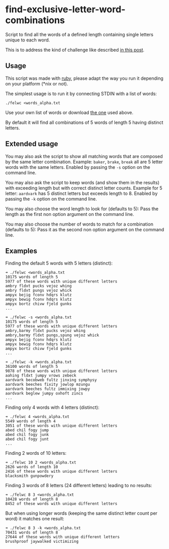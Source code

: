 # find-exclusive-letter-word-combinations

Script to find all the words of a defined length containing single letters unique to each word.

This is to address the kind of challenge like described [in this post](https://stackoverflow.com/questions/71011062/find-5-letter-words-with-25-distinct-characters).

## Usage

This script was made with [ruby](https://ruby-lang.org), please adapt the way you run it depending on your platform (*nix or not).

The simplest usage is to run it by connecting STDIN with a list of words:

```shell
./felwc <words_alpha.txt
```

Use your own list of words or download [the one](https://github.com/dwyl/english-words/blob/master/words_alpha.txt) used above.

By default it will find all combinations of 5 words of length 5 having distinct letters.

## Extended usage

You may also ask the script to show all matching words that are composed by the same letter combination.
Example: `baker`, `brake`, `break` all are 5 letter words with the same letters.
Enabled by passing the `-s` option on the command line.

You may also ask the script to keep words (and show them in the results) with exceeding length but with
correct distinct letter counts.
Example for 5 letter: `aardvark` has 5 distinct letters but exceeds length to 8.
Enabled by passing the `-k` option on the command line.

You may also choose the word length to look for (defaults to 5):
Pass the length as the first non option argument on the command line.

You may also choose the number of words to match for a combination (defaults to 5):
Pass it as the second non option argument on the command line.

## Examples

Finding the default 5 words with 5 letters (distinct):

```shell
➜ ./felwc <words_alpha.txt
10175 words of length 5
5977 of these words with unique different letters
ambry fldxt pucks vejoz whing
ambry fldxt pungs vejoz whick
ampyx bejig fconv hdqrs klutz
ampyx bewig fconv hdqrs klutz
ampyx bortz chivw fjeld gunks
...
```

```shell
➜ ./felwc -s <words_alpha.txt
10175 words of length 5
5977 of these words with unique different letters
ambry,barmy fldxt pucks vejoz whing
ambry,barmy fldxt pungs,spung vejoz whick
ampyx bejig fconv hdqrs klutz
ampyx bewig fconv hdqrs klutz
ampyx bortz chivw fjeld gunks
...
```

```shell
➜ ./felwc -k <words_alpha.txt
36100 words of length 5
9878 of these words with unique different letters
aahing fldxt jumpy vrows zebeck
aardvark becobweb fultz jinxing symphysy
aardvark beeches fixity jowlop mzungu
aardvark beeches fultz immixing jowpy
aardvark beglew jumpy oxhoft zincs
...
```

Finding only 4 words with 4 letters (distinct):

```shell
➜ ./felwc 4 <words_alpha.txt
5549 words of length 4
3051 of these words with unique different letters
abed chil fogy jump
abed chil fogy junk
abed chil fogy junt
...
```

Finding 2 words of 10 letters:

```shell
➜ ./felwc 10 2 <words_alpha.txt
2626 words of length 10
2416 of these words with unique different letters
blacksmith gunpowdery
```

Finding 3 words of 8 letters (24 different letters) leading to no results:

```shell
➜ ./felwc 8 3 <words_alpha.txt
10428 words of length 8
8452 of these words with unique different letters
```

But when using longer words (keeping the same distinct letter count per word) it matches one result:

```shell
➜ ./felwc 8 3 -k <words_alpha.txt
70431 words of length 8
27644 of these words with unique different letters
brushproof jaywalked victimizing
```
